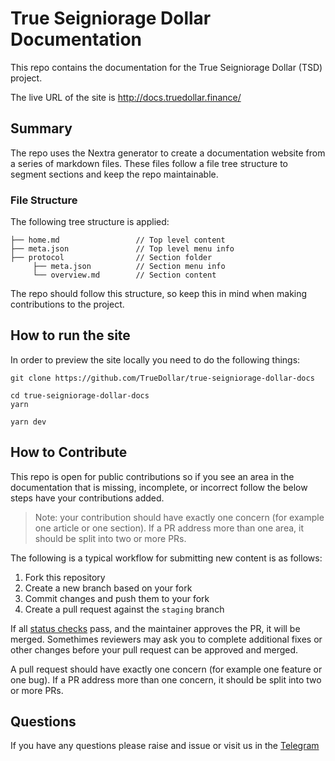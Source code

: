 # True Seigniorage Dollar Documentation

This repo contains the documentation for the True Seigniorage Dollar (TSD) project.

The live URL of the site is http://docs.truedollar.finance/

## Summary

The repo uses the Nextra generator to create a documentation website from a series of markdown files. These files follow a file tree structure to segment sections and keep the repo maintainable.

### File Structure

The following tree structure is applied: 

```
├── home.md                 // Top level content
├── meta.json               // Top level menu info
├── protocol                // Section folder
     ├── meta.json          // Section menu info
     └── overview.md        // Section content
```

The repo should follow this structure, so keep this in mind when making contributions to the project.

## How to run the site

In order to preview the site locally you need to do the following things:

```
git clone https://github.com/TrueDollar/true-seigniorage-dollar-docs

cd true-seigniorage-dollar-docs
yarn

yarn dev
```

## How to Contribute

This repo is open for public contributions so if you see an area in the documentation that is missing, incomplete, or incorrect follow the below steps have your contributions added. 

> Note: your contribution should have exactly one concern (for example one article or one section). If a PR address more than one area, it should be split into two or more PRs.

The following is a typical workflow for submitting new content is as follows:

1. Fork this repository
2. Create a new branch based on your fork
3. Commit changes and push them to your fork
4. Create a pull request against the `staging` branch

If all [status checks](https://help.github.com/articles/about-status-checks/) pass, and the maintainer approves the PR, it will be merged. Somethimes reviewers may ask you to complete additional fixes or other changes before your pull request can be approved and merged.

A pull request should have exactly one concern (for example one feature or one bug). If a PR address more than one concern, it should be split into two or more PRs.

## Questions 

If you have any questions please raise and issue or visit us in the [Telegram](https://t.me/TrueSeigniorageDollar)

